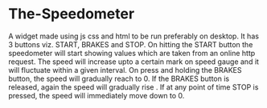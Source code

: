 # The-Speedometer
A widget made using js css and html to be run preferably on desktop.
It has 3 buttons viz. START, BRAKES and STOP. 
On hitting the START button the speedometer will start showing values which are taken from an online http request. 
The speed will increase upto a certain mark on speed gauge and it will fluctuate within a given interval. 
On press and holding the BRAKES button, the speed will gradually reach to 0. If the BRAKES button is released, again the speed will gradually rise  .
If at any point of time STOP is pressed, the speed will immediately move down to 0.

